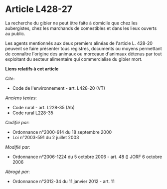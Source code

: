 # Article L428-27

La recherche du gibier ne peut être faite à domicile que chez les aubergistes, chez les marchands de comestibles et dans les
lieux ouverts au public. 

Les agents mentionnés aux deux premiers alinéas de l'article L. 428-20 peuvent se faire présenter tous registres, documents
ou moyens permettant de connaître l'origine des animaux ou morceaux d'animaux détenus par tout exploitant du secteur
alimentaire qui commercialise du gibier mort.

**Liens relatifs à cet article**

_Cite_:

  - Code de l'environnement - art. L428-20 (VT)

_Anciens textes_:

  - Code rural - art. L228-35 (Ab)
  - Code rural L228-35

_Codifié par_:

  - Ordonnance n°2000-914 du 18 septembre 2000
  - Loi n°2003-591 du 2 juillet 2003

_Modifié par_:

  - Ordonnance n°2006-1224 du 5 octobre 2006 - art. 48 () JORF 6 octobre 2006

_Abrogé par_:

  - Ordonnance n°2012-34 du 11 janvier 2012 - art. 11
